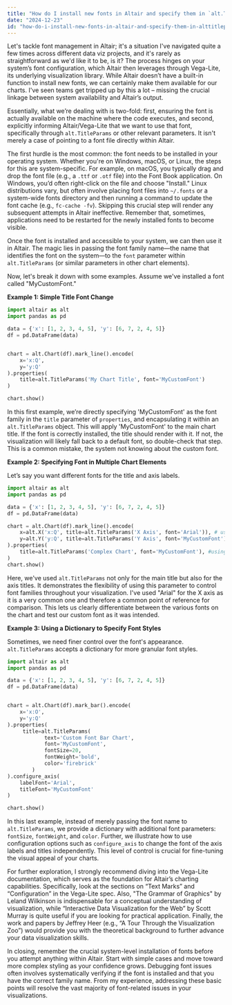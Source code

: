 ```yaml
---
title: "How do I install new fonts in Altair and specify them in `alt.TitleParams`?"
date: "2024-12-23"
id: "how-do-i-install-new-fonts-in-altair-and-specify-them-in-alttitleparams"
---
```


Let's tackle font management in Altair; it's a situation I've navigated quite a few times across different data viz projects, and it's rarely as straightforward as we'd like it to be, is it? The process hinges on your system’s font configuration, which Altair then leverages through Vega-Lite, its underlying visualization library. While Altair doesn’t have a built-in function to install new fonts, we can certainly make them available for our charts. I've seen teams get tripped up by this a lot – missing the crucial linkage between system availability and Altair’s output.

Essentially, what we’re dealing with is two-fold: first, ensuring the font is actually available on the machine where the code executes, and second, explicitly informing Altair/Vega-Lite that we want to use that font, specifically through `alt.TitleParams` or other relevant parameters. It isn't merely a case of pointing to a font file directly within Altair.

The first hurdle is the most common: the font needs to be installed in your operating system. Whether you're on Windows, macOS, or Linux, the steps for this are system-specific. For example, on macOS, you typically drag and drop the font file (e.g., a `.ttf` or `.otf` file) into the Font Book application. On Windows, you’d often right-click on the file and choose "Install." Linux distributions vary, but often involve placing font files into `~/.fonts` or a system-wide fonts directory and then running a command to update the font cache (e.g., `fc-cache -fv`). Skipping this crucial step will render any subsequent attempts in Altair ineffective. Remember that, sometimes, applications need to be restarted for the newly installed fonts to become visible.

Once the font is installed and accessible to your system, we can then use it in Altair. The magic lies in passing the font family name—the name that identifies the font on the system—to the `font` parameter within `alt.TitleParams` (or similar parameters in other chart elements).

Now, let's break it down with some examples. Assume we've installed a font called "MyCustomFont."

**Example 1: Simple Title Font Change**

```python
import altair as alt
import pandas as pd

data = {'x': [1, 2, 3, 4, 5], 'y': [6, 7, 2, 4, 5]}
df = pd.DataFrame(data)


chart = alt.Chart(df).mark_line().encode(
    x='x:Q',
    y='y:Q'
).properties(
    title=alt.TitleParams('My Chart Title', font='MyCustomFont')
)

chart.show()
```

In this first example, we’re directly specifying 'MyCustomFont' as the font family in the `title` parameter of `properties`, and encapsulating it within an `alt.TitleParams` object. This will apply 'MyCustomFont' to the main chart title. If the font is correctly installed, the title should render with it. If not, the visualization will likely fall back to a default font, so double-check that step. This is a common mistake, the system not knowing about the custom font.

**Example 2: Specifying Font in Multiple Chart Elements**

Let’s say you want different fonts for the title and axis labels.

```python
import altair as alt
import pandas as pd

data = {'x': [1, 2, 3, 4, 5], 'y': [6, 7, 2, 4, 5]}
df = pd.DataFrame(data)

chart = alt.Chart(df).mark_line().encode(
    x=alt.X('x:Q', title=alt.TitleParams('X Axis', font='Arial')), # using a common font here
    y=alt.Y('y:Q', title=alt.TitleParams('Y Axis', font='MyCustomFont'))
).properties(
    title=alt.TitleParams('Complex Chart', font='MyCustomFont'), #using same as y axis
)
chart.show()
```

Here, we've used `alt.TitleParams` not only for the main title but also for the axis titles. It demonstrates the flexibility of using this parameter to control font families throughout your visualization. I've used "Arial" for the X axis as it is a very common one and therefore a common point of reference for comparison. This lets us clearly differentiate between the various fonts on the chart and test our custom font as it was intended.

**Example 3: Using a Dictionary to Specify Font Styles**

Sometimes, we need finer control over the font's appearance. `alt.TitleParams` accepts a dictionary for more granular font styles.

```python
import altair as alt
import pandas as pd

data = {'x': [1, 2, 3, 4, 5], 'y': [6, 7, 2, 4, 5]}
df = pd.DataFrame(data)


chart = alt.Chart(df).mark_bar().encode(
    x='x:O',
    y='y:Q'
).properties(
     title=alt.TitleParams(
            text='Custom Font Bar Chart',
            font='MyCustomFont',
            fontSize=20,
            fontWeight='bold',
            color='firebrick'
        )
).configure_axis(
    labelFont='Arial',
    titleFont='MyCustomFont'
)

chart.show()

```

In this last example, instead of merely passing the font name to `alt.TitleParams`, we provide a dictionary with additional font parameters: `fontSize`, `fontWeight`, and `color`. Further, we illustrate how to use configuration options such as `configure_axis` to change the font of the axis labels and titles independently. This level of control is crucial for fine-tuning the visual appeal of your charts.

For further exploration, I strongly recommend diving into the Vega-Lite documentation, which serves as the foundation for Altair’s charting capabilities. Specifically, look at the sections on “Text Marks” and “Configuration” in the Vega-Lite spec. Also, "The Grammar of Graphics" by Leland Wilkinson is indispensable for a conceptual understanding of visualization, while “Interactive Data Visualization for the Web” by Scott Murray is quite useful if you are looking for practical application. Finally, the work and papers by Jeffrey Heer (e.g., “A Tour Through the Visualization Zoo”) would provide you with the theoretical background to further advance your data visualization skills.

In closing, remember the crucial system-level installation of fonts before you attempt anything within Altair. Start with simple cases and move toward more complex styling as your confidence grows. Debugging font issues often involves systematically verifying if the font is installed and that you have the correct family name. From my experience, addressing these basic points will resolve the vast majority of font-related issues in your visualizations.
